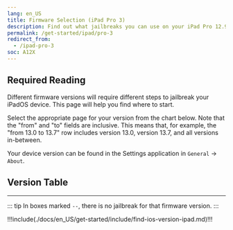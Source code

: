 ```yaml
---
lang: en_US
title: Firmware Selection (iPad Pro 3)
description: Find out what jailbreaks you can use on your iPad Pro 12.9" 3rd Generation or iPad Pro 11" 1st Generation
permalink: /get-started/ipad/pro-3
redirect_from:
  - /ipad-pro-3
soc: A12X
---
```


## Required Reading

Different firmware versions will require different steps to jailbreak your iPadOS device. This page will help you find where to start.

Select the appropriate page for your version from the chart below. Note that the "from" and "to" fields are inclusive. This means that, for example, the "from 13.0 to 13.7" row includes version 13.0, version 13.7, and all versions in-between.

Your device version can be found in the Settings application in `General` -> `About`.

## Version Table

<versionTable soc="12" :x="true" :minVer="[12,0,0]"/>

---

::: tip
In boxes marked `--`, there is no jailbreak for that firmware version.
:::

!!!include(./docs/en_US/get-started/include/find-ios-version-ipad.md)!!!
